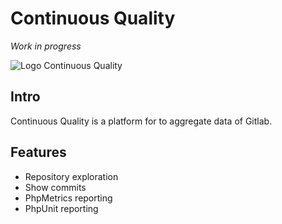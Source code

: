 # Continuous Quality

*Work in progress*

![Logo Continuous Quality](http://dev.netha.fr/images/logo_full.png)

## Intro

Continuous Quality is a platform for to aggregate data of Gitlab.

## Features

* Repository exploration
* Show commits
* PhpMetrics reporting
* PhpUnit reporting
